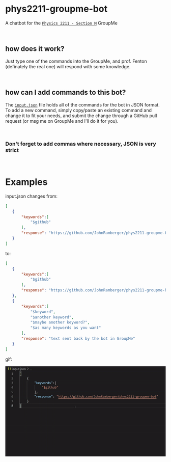 # phys2211-groupme-bot
 A chatbot for the [`Physics 2211 - Section M`](https://groupme.com/join_group/70009643/mNR0uhnD) GroupMe

 <br>

 ## how does it work?
 Just type one of the commands into the GroupMe, and prof. Fenton (definately the real one) will respond with some knowledge.

<br>

 ## how can I add commands to this bot? 
 The [`input.json`](./input.json) file holds all of the commands for the bot in JSON format. To add a new command, simply copy/paste an existing command and change it to fit your needs, and submit the change through a GitHub pull request (or msg me on GroupMe and I'll do it for you). 

<br>

 ### **Don't forget to add commas where necessary, JSON is very strict**

<br>

 # Examples
 
 input.json changes from:

 ```json
[
    {
        "keywords":[
            "$github"
        ],
        "response": "https://github.com/JohnRamberger/phys2211-groupme-bot"
    }
]
 ```
to:
 ```json
 [
    {
        "keywords":[
            "$github"
        ],
        "response": "https://github.com/JohnRamberger/phys2211-groupme-bot"
    },
    {
        "keywords":[
            "$keyword",
            "$another keyword",
            "$maybe another keyword?",
            "$as many keywords as you want"
        ],
        "response": "text sent back by the bot in GroupMe"
    }
]
```

gif: 

 ![gif of adding a command](./help/input.gif)
